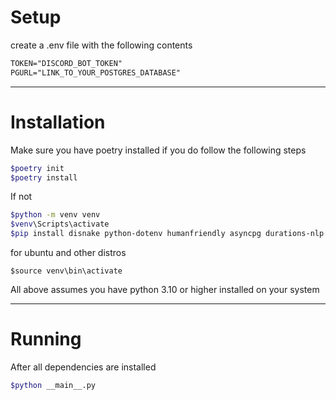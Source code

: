 # Setup

create a .env file with the following contents

```txt
TOKEN="DISCORD_BOT_TOKEN"
PGURL="LINK_TO_YOUR_POSTGRES_DATABASE"
```

---

# Installation

Make sure you have poetry installed if you do follow the following steps

```bash
$poetry init
$poetry install
```

If not

```bash
$python -m venv venv
$venv\Scripts\activate
$pip install disnake python-dotenv humanfriendly asyncpg durations-nlp chat-exporter
```
for ubuntu and other distros

```
$source venv\bin\activate
```

All above assumes you have python 3.10 or higher installed on your system

---

# Running

After all dependencies are installed

```bash
$python __main__.py
```
